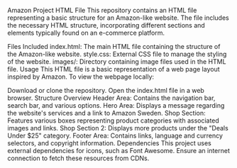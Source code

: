 Amazon Project HTML File
This repository contains an HTML file representing a basic structure for an Amazon-like website. The file includes the necessary HTML structure, incorporating different sections and elements typically found on an e-commerce platform.

Files Included
index.html: The main HTML file containing the structure of the Amazon-like website.
style.css: External CSS file to manage the styling of the website.
images/: Directory containing image files used in the HTML file.
Usage
This HTML file is a basic representation of a web page layout inspired by Amazon. To view the webpage locally:

Download or clone the repository.
Open the index.html file in a web browser.
Structure Overview
Header Area: Contains the navigation bar, search bar, and various options.
Hero Area: Displays a message regarding the website's services and a link to Amazon Sweden.
Shop Section: Features various boxes representing product categories with associated images and links.
Shop Section 2: Displays more products under the "Deals Under $25" category.
Footer Area: Contains links, language and currency selectors, and copyright information.
Dependencies
This project uses external dependencies for icons, such as Font Awesome. Ensure an internet connection to fetch these resources from CDNs.

